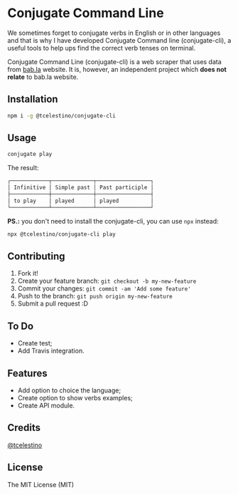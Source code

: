 # Conjugate Command Line

We sometimes forget to conjugate verbs in English or in other languages and that is why I have developed Conjugate Command line (conjugate-cli), a useful tools to help ups find the correct verb tenses on terminal.

Conjugate Command Line (conjugate-cli) is a web scraper that uses data from [bab.la](https://bab.la) website. It is, however, an independent project which **does not relate** to bab.la website.

## Installation

```bash
npm i -g @tcelestino/conjugate-cli
```

## Usage


```bash
conjugate play
```

The result:

```bash
┌────────────┬─────────────┬─────────────────┐
│ Infinitive │ Simple past │ Past participle │
├────────────┼─────────────┼─────────────────┤
│ to play    │ played      │ played          │
└────────────┴─────────────┴─────────────────┘
```

**PS.:** you don't need to install the conjugate-cli, you can use `npx` instead:

```bash
npx @tcelestino/conjugate-cli play
```

## Contributing

1. Fork it!
2. Create your feature branch: `git checkout -b my-new-feature`
3. Commit your changes: `git commit -am 'Add some feature'`
4. Push to the branch: `git push origin my-new-feature`
5. Submit a pull request :D

## To Do

- Create test;
- Add Travis integration.

## Features

- Add option to choice the language;
- Create option to show verbs examples;
- Create API module.

## Credits

[@tcelestino](https:/github.com/tcelestino)

## License

The MIT License (MIT)
